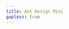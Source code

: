 ```yaml
---
title: Ant Design Mini
gapless: true
---
```


<!-- <code src="./components/home.tsx" inline="true"></code> -->

